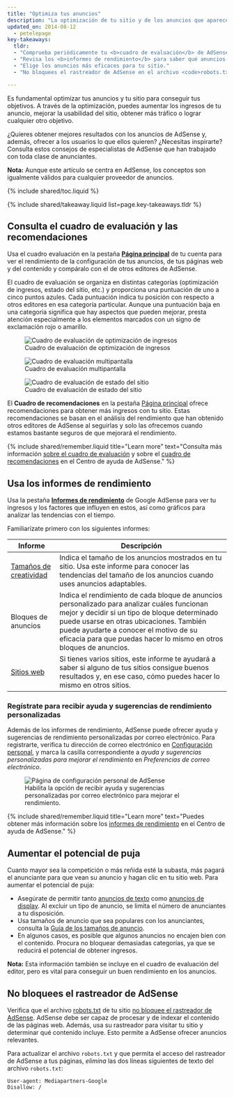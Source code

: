 ```yaml
---
title: "Optimiza tus anuncios"
description: "La optimización de tu sitio y de los anuncios que aparecen en él puede mejorar la calidad de los anuncios mostrados y generar más ingresos."
updated_on: 2014-08-12
  - petelepage
key-takeaways:
  tldr:
  - "Comprueba periódicamente tu <b>cuadro de evaluación</b> de AdSense y sigue las <b>recomendaciones</b> que encontrarás."
  - "Revisa los <b>informes de rendimiento</b> para saber qué anuncios resultan más valiosos, tanto para ti como para los usuarios."
  - "Elige los anuncios más eficaces para tu sitio."
  - "No bloquees el rastreador de AdSense en el archivo <code>robots.txt</code>."

---
```


<p class="intro">
  Es fundamental optimizar tus anuncios y tu sitio para conseguir tus objetivos. A través de la optimización, puedes aumentar los ingresos de tu anuncio, mejorar la usabilidad del sitio, obtener más tráfico o lograr cualquier otro objetivo.
</p>

¿Quieres obtener mejores resultados con los anuncios de AdSense y, además, ofrecer a los usuarios lo que ellos quieren? ¿Necesitas inspirarte?
Consulta estos consejos de especialistas de AdSense que han trabajado con toda clase de anunciantes.

<b>Nota:</b> Aunque este artículo se centra en AdSense, los conceptos son igualmente válidos para cualquier proveedor de anuncios.

{% include shared/toc.liquid %}

{% include shared/takeaway.liquid list=page.key-takeaways.tldr %}

## Consulta el cuadro de evaluación y las recomendaciones

Usa el cuadro evaluación en la pestaña <b>[Página principal](https://www.google.com/adsense/app#home)</b> de tu cuenta para ver el rendimiento de la configuración de tus anuncios, de tus páginas web y del contenido y compáralo con el de otros editores de AdSense.

El cuadro de evaluación se organiza en distintas categorías (optimización de ingresos, estado del sitio, etc.) y proporciona una puntuación de uno a cinco puntos azules. Cada puntuación indica tu posición con respecto a otros editores en esa categoría particular. Aunque una puntuación baja en una categoría significa que hay aspectos que pueden mejorar, presta atención especialmente a los elementos marcados con un signo de exclamación rojo o amarillo.

<figure>
  <img src="images/optimization_score.png" alt="Cuadro de evaluación de optimización de ingresos">
  <figcaption>Cuadro de evaluación de optimización de ingresos</figcaption>
</figure>

<figure>
  <img src="images/multiscreen_score.png" alt="Cuadro de evaluación multipantalla">
  <figcaption>Cuadro de evaluación multipantalla</figcaption>
</figure>

<figure>
  <img src="images/site_score.png" alt="Cuadro de evaluación de estado del sitio">
  <figcaption>Cuadro de evaluación de estado del sitio</figcaption>
</figure>



El <b>Cuadro de recomendaciones</b> en la pestaña [Página principal](https://www.google.com/adsense/app#home) ofrece recomendaciones para obtener más ingresos con tu sitio. 
Estas recomendaciones se basan en el análisis del rendimiento que han obtenido otros editores de AdSense al seguirlas y solo las ofrecemos cuando estamos bastante seguros de que mejorará el rendimiento.

{% include shared/remember.liquid title="Learn more" text="Consulta más información <a href='https://support.google.com/adsense/answer/3006004'>sobre el cuadro de evaluación</a> y sobre el <a href='https://support.google.com/adsense/answer/1725006'>cuadro de recomendaciones</a> en el Centro de ayuda de AdSense." %}

## Usa los informes de rendimiento

Usa la pestaña <b>[Informes de rendimiento](https://www.google.com/adsense/app#viewreports)</b> de Google AdSense para ver tu ingresos y los factores que influyen en estos, así como gráficos para analizar las tendencias con el tiempo.

Familiarízate primero con los siguientes informes:

<table class="mdl-data-table mdl-js-data-table">
    <thead>
    <tr>
      <th>Informe</th>
      <th>Descripción</th>
    </tr>
  </thead>
  <tbody>
    <tr>
      <td data-th="Report">
        <a href="https://support.google.com/adsense/answer/3540509">Tamaños de creatividad</a>
      </td>
      <td data-th="Description">
        Indica el tamaño de los anuncios mostrados en tu sitio. Usa este informe para conocer las tendencias del tamaño de los anuncios cuando uses anuncios adaptables.
      </td>
    </tr>
    <tr>
      <td data-th="Report">
        Bloques de anuncios
      </td>
      <td data-th="Description">
        Indica el rendimiento de cada bloque de anuncios personalizado para analizar cuáles funcionan mejor y decidir si un tipo de bloque determinado puede usarse en otras ubicaciones. También puede ayudarte a conocer el motivo de su eficacia para que puedas hacer lo mismo en otros bloques de anuncios.
      </td>
    </tr>
    <tr>
      <td data-th="Report"> <a href="https://support.google.com/adsense/answer/1407511">Sitios web</a>
      </td>
      <td data-th="Description">
        Si tienes varios sitios, este informe te ayudará a saber si alguno de tus sitios consigue buenos resultados y, en ese caso, cómo puedes hacer lo mismo en otros sitios.
      </td>
    </tr>
  </tbody>
</table>

### Regístrate para recibir ayuda y sugerencias de rendimiento personalizadas

Además de los informes de rendimiento, AdSense puede ofrecer ayuda y sugerencias de rendimiento personalizadas por correo electrónico. Para registrarte, verifica tu dirección de correo electrónico en [Configuración personal](https://www.google.com/adsense/app#personalSettings), y marca la casilla correspondiente a *ayuda y sugerencias personalizadas para mejorar el rendimiento* en *Preferencias de correo electrónico*.

<figure>
  <img src="images/adsense-emails.jpg" srcset="images/adsense-emails.jpg 1x, images/adsense-emails-2x.jpg 2x" alt="Página de configuración personal de AdSense">
  <figcaption>Habilita la opción de recibir ayuda y sugerencias personalizadas por correo electrónico para mejorar el rendimiento.</figcaption>
</figure>

{% include shared/remember.liquid title="Learn more" text="Puedes obtener más información sobre los <a href='https://support.google.com/adsense/answer/160562'>informes de rendimiento</a> en el Centro de ayuda de AdSense." %}

## Aumentar el potencial de puja

Cuanto mayor sea la competición o más reñida esté la subasta, más pagará el anunciante para que vean su anuncio y hagan clic en tu sitio web. Para aumentar el potencial de puja:

* Asegúrate de permitir tanto [anuncios de texto](https://support.google.com/adsense/answer/185665) como [anuncios de display](https://support.google.com/adsense/answer/185666). Al excluir un tipo de anuncio, se limita el número de anunciantes a tu disposición.
* Usa tamaños de anuncio que sea populares con los anunciantes, consulta la [Guía de los tamaños de anuncio](https://support.google.com/adsense/answer/6002621).
* En algunos casos, es posible que algunos anuncios no encajen bien con el contenido. Procura no bloquear demasiadas categorías, ya que se reducirá el potencial de obtener ingresos.

<b>Nota:</b> Esta información también se incluye en el cuadro de evaluación del editor, pero es vital para conseguir un buen rendimiento en los anuncios.

## No bloquees el rastreador de AdSense

Verifica que el archivo [robots.txt](https://support.google.com/webmasters/answer/6062608) de tu sitio [no bloquee el rastreador de AdSense](https://support.google.com/adsense/answer/10532).
AdSense debe ser capaz de procesar y de indexar el contenido de las páginas web. Además, usa su rastreador para visitar tu sitio y determinar qué contenido incluye.  Esto permite a AdSense ofrecer anuncios relevantes.

Para actualizar el archivo `robots.txt` y que permita el acceso del rastreador de AdSense a tus páginas, *elimina* las dos líneas siguientes de texto del archivo `robots.txt`:

    User-agent: Mediapartners-Google
    Disallow: /




